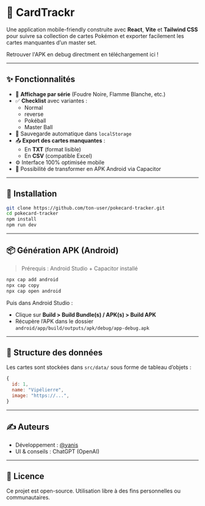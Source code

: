 # 📱 CardTrackr

Une application mobile-friendly construite avec **React**, **Vite** et **Tailwind CSS** pour suivre sa collection de cartes Pokémon et exporter facilement les cartes manquantes d’un master set.

Retrouver l'APK en debug directment en téléchargement ici !

---

## ✨ Fonctionnalités

- 📂 **Affichage par série** (Foudre Noire, Flamme Blanche, etc.)
- ✅ **Checklist** avec variantes :
  - Normal
  - reverse
  - Pokéball
  - Master Ball
- 💾 Sauvegarde automatique dans `localStorage`
- 📤 **Export des cartes manquantes** :
  - En **TXT** (format lisible)
  - En **CSV** (compatible Excel)
- ⚙️ Interface 100% optimisée mobile
- 📱 Possibilité de transformer en APK Android via Capacitor

---

## 🚀 Installation

```bash
git clone https://github.com/ton-user/pokecard-tracker.git
cd pokecard-tracker
npm install
npm run dev
```

---

## 📦 Génération APK (Android)

> Prérequis : Android Studio + Capacitor installé

```bash
npx cap add android
npx cap copy
npx cap open android
```

Puis dans Android Studio :

- Clique sur **Build > Build Bundle(s) / APK(s) > Build APK**
- Récupère l’APK dans le dossier `android/app/build/outputs/apk/debug/app-debug.apk`

---

## 📁 Structure des données

Les cartes sont stockées dans `src/data/` sous forme de tableau d’objets :

```js
{
  id: 1,
  name: "Vipélierre",
  image: "https://...",
}
```

---

## ✍️ Auteurs

- Développement : [@yanis](https://github.com/yanis)
- UI & conseils : ChatGPT (OpenAI)

---

## 📜 Licence

Ce projet est open-source. Utilisation libre à des fins personnelles ou communautaires.
